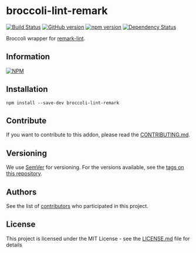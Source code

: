# broccoli-lint-remark

[![Build Status](https://travis-ci.org/BBVAEngineering/broccoli-lint-remark.svg?branch=master)](https://travis-ci.org/BBVAEngineering/broccoli-lint-remark)
[![GitHub version](https://badge.fury.io/gh/BBVAEngineering%2Fbroccoli-lint-remark.svg)](https://badge.fury.io/gh/BBVAEngineering%2Fbroccoli-lint-remark)
[![npm version](https://badge.fury.io/js/broccoli-lint-remark.svg)](https://badge.fury.io/js/broccoli-lint-remark)
[![Dependency Status](https://david-dm.org/BBVAEngineering/broccoli-lint-remark.svg)](https://david-dm.org/BBVAEngineering/broccoli-lint-remark)

Broccoli wrapper for [remark-lint](https://github.com/remarkjs/remark-lint).

## Information

[![NPM](https://nodei.co/npm/broccoli-lint-remark.png?downloads=true&downloadRank=true)](https://nodei.co/npm/broccoli-lint-remark/)

## Installation

```
npm install --save-dev broccoli-lint-remark
```

## Contribute

If you want to contribute to this addon, please read the [CONTRIBUTING.md](CONTRIBUTING.md).

## Versioning

We use [SemVer](http://semver.org/) for versioning. For the versions available, see the [tags on this repository](https://github.com/BBVAEngineering/broccoli-lint-remark/tags).

## Authors

See the list of [contributors](https://github.com/BBVAEngineering/broccoli-lint-remark/graphs/contributors) who participated in this project.

## License

This project is licensed under the MIT License - see the [LICENSE.md](LICENSE.md) file for details
